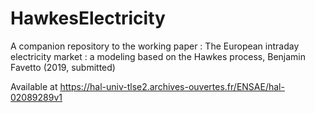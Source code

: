 # HawkesElectricity

A companion repository to the working paper : The European intraday electricity market : a modeling based on the Hawkes process, Benjamin Favetto (2019, submitted)

Available at https://hal-univ-tlse2.archives-ouvertes.fr/ENSAE/hal-02089289v1 
